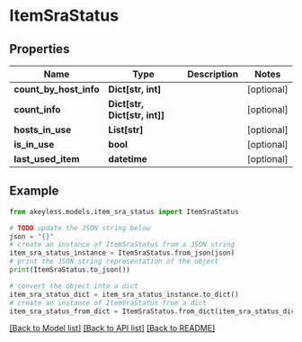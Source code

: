 # ItemSraStatus


## Properties

Name | Type | Description | Notes
------------ | ------------- | ------------- | -------------
**count_by_host_info** | **Dict[str, int]** |  | [optional] 
**count_info** | **Dict[str, Dict[str, int]]** |  | [optional] 
**hosts_in_use** | **List[str]** |  | [optional] 
**is_in_use** | **bool** |  | [optional] 
**last_used_item** | **datetime** |  | [optional] 

## Example

```python
from akeyless.models.item_sra_status import ItemSraStatus

# TODO update the JSON string below
json = "{}"
# create an instance of ItemSraStatus from a JSON string
item_sra_status_instance = ItemSraStatus.from_json(json)
# print the JSON string representation of the object
print(ItemSraStatus.to_json())

# convert the object into a dict
item_sra_status_dict = item_sra_status_instance.to_dict()
# create an instance of ItemSraStatus from a dict
item_sra_status_from_dict = ItemSraStatus.from_dict(item_sra_status_dict)
```
[[Back to Model list]](../README.md#documentation-for-models) [[Back to API list]](../README.md#documentation-for-api-endpoints) [[Back to README]](../README.md)



